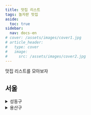 ```yaml
---
title: 맛집 리스트
tags: 놀자판 맛집
aside:
  toc: true
sidebar:
  nav: docs-en
# cover: /assets/images/cover1.jpg
# article_header:
#   type: cover
#   image:
#     src: /assets/images/cover2.jpg
---
```


맛집 리스트를 모아보자

<!-- more -->

## 서울
<details>
<summary>성동구</summary>
<div markdown="1">
<!-- markdown 위/아래 한칸 공백 두어야 함 -->
<!-- https://inasie.github.io/it일반/마크다운-expander-control/ -->

```
(식사)

(간식)
브레디포스트 성수 : 서울 성동구 상원1길 5 1층 (프레첼)

(후식)
```

</div>
</details>

<details>
<summary>용산구</summary>
<div markdown="1">
<!-- markdown 위/아래 한칸 공백 두어야 함 -->
<!-- https://inasie.github.io/it일반/마크다운-expander-control/ -->

```
(식사)

(간식)
브레디포스트 용산 : 서울 용산구 한강대로44길 6 2층 (프레첼)

(후식)
```

</div>
</details>